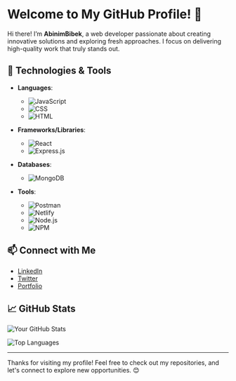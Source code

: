 # Welcome to My GitHub Profile! 👋

Hi there! I’m **AbinimBibek**, a web developer passionate about creating innovative solutions and exploring fresh approaches. I focus on delivering high-quality work that truly stands out.

## 🚀 Technologies & Tools

- **Languages**:
  - ![JavaScript](https://img.shields.io/badge/-JavaScript-F7DF1C?style=flat-square&logo=javascript&logoColor=black)
  - ![CSS](https://img.shields.io/badge/-CSS-1572B6?style=flat-square&logo=css3&logoColor=white)
  - ![HTML](https://img.shields.io/badge/-HTML-E34F26?style=flat-square&logo=html5&logoColor=white)

- **Frameworks/Libraries**:
  - ![React](https://img.shields.io/badge/-React-61DAFB?style=flat-square&logo=react&logoColor=black)
  - ![Express.js](https://img.shields.io/badge/-Express.js-000000?style=flat-square&logo=express&logoColor=white)

- **Databases**:
  - ![MongoDB](https://img.shields.io/badge/-MongoDB-47A248?style=flat-square&logo=mongodb&logoColor=white)

- **Tools**:
  - ![Postman](https://img.shields.io/badge/-Postman-FF6C37?style=flat-square&logo=postman&logoColor=white)
  - ![Netlify](https://img.shields.io/badge/-Netlify-00C7B7?style=flat-square&logo=netlify&logoColor=white)
  - ![Node.js](https://img.shields.io/badge/-Node.js-339933?style=flat-square&logo=node.js&logoColor=white)
  - ![NPM](https://img.shields.io/badge/-NPM-CB3837?style=flat-square&logo=npm&logoColor=white)

## 📫 Connect with Me

- [LinkedIn](https://www.linkedin.com/in/abinimbibek/)
- [Twitter](https://x.com/Bibekkumarkark5)
- [Portfolio](https://github.com/Abinim)

## 📈 GitHub Stats
![Your GitHub Stats](https://github-readme-stats.vercel.app/api?username=Abinim&show_icons=true&hide_title=true&count_private=true&include_all_commits=true&hide=prs)

![Top Languages](https://github-readme-stats.vercel.app/api/top-langs/?username=Abinim&layout=compact&theme=dark)

---

Thanks for visiting my profile! Feel free to check out my repositories, and let's connect to explore new opportunities. 😊
